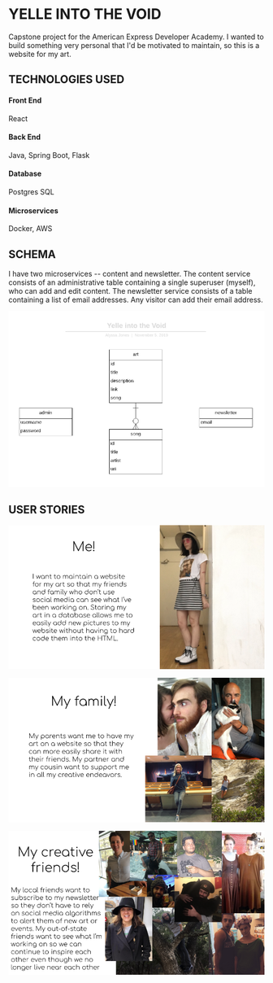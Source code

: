 # YELLE INTO THE VOID
Capstone project for the American Express Developer Academy. I wanted to build something very personal that I'd be motivated to maintain, so this is a website for my art.

## TECHNOLOGIES USED
#### Front End
React

#### Back End
Java, Spring Boot, Flask

#### Database
Postgres SQL

#### Microservices
Docker, AWS

## SCHEMA
I have two microservices -- content and newsletter. The content service consists of an administrative table containing a single superuser (myself), who can add and edit content. The newsletter service consists of a table containing a list of email addresses. Any visitor can add their email address.

![ER Diagram](https://github.com/AlyssaYelle/yelle-intothevoid/blob/master/assets/ERD.png)

## USER STORIES
![I want to maintain a website for my art that is easy to update](https://github.com/AlyssaYelle/yelle-intothevoid/blob/master/assets/userstory_me.png)

![My family is proud of me and wants to support me](https://github.com/AlyssaYelle/yelle-intothevoid/blob/master/assets/userstory_fam.png)

![My creative friends want to know what I'm working on](https://github.com/AlyssaYelle/yelle-intothevoid/blob/master/assets/userstory_friends.png)
